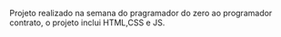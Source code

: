   Projeto realizado na semana do pragramador do zero ao programador contrato, o projeto inclui HTML,CSS e JS.
